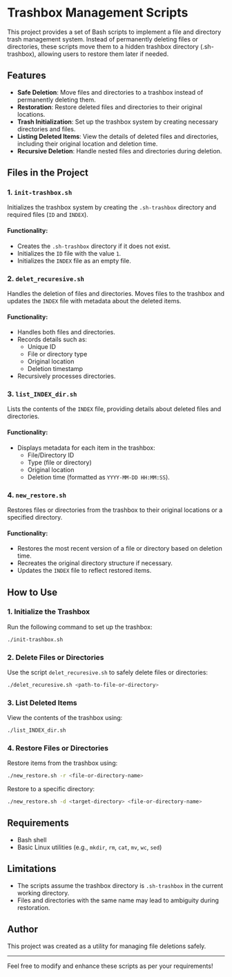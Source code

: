 # Trashbox Management Scripts

This project provides a set of Bash scripts to implement a file and directory trash management system. Instead of permanently deleting files or directories, these scripts move them to a hidden trashbox directory (.sh-trashbox), allowing users to restore them later if needed.

## Features

- **Safe Deletion**: Move files and directories to a trashbox instead of permanently deleting them.
- **Restoration**: Restore deleted files and directories to their original locations.
- **Trash Initialization**: Set up the trashbox system by creating necessary directories and files.
- **Listing Deleted Items**: View the details of deleted files and directories, including their original location and deletion time.
- **Recursive Deletion**: Handle nested files and directories during deletion.

## Files in the Project

### 1. `init-trashbox.sh`

Initializes the trashbox system by creating the `.sh-trashbox` directory and required files (`ID` and `INDEX`).

#### Functionality:

- Creates the `.sh-trashbox` directory if it does not exist.
- Initializes the `ID` file with the value `1`.
- Initializes the `INDEX` file as an empty file.

### 2. `delet_recuresive.sh`

Handles the deletion of files and directories. Moves files to the trashbox and updates the `INDEX` file with metadata about the deleted items.

#### Functionality:

- Handles both files and directories.
- Records details such as:
  - Unique ID
  - File or directory type
  - Original location
  - Deletion timestamp
- Recursively processes directories.

### 3. `list_INDEX_dir.sh`

Lists the contents of the `INDEX` file, providing details about deleted files and directories.

#### Functionality:

- Displays metadata for each item in the trashbox:
  - File/Directory ID
  - Type (file or directory)
  - Original location
  - Deletion time (formatted as `YYYY-MM-DD HH:MM:SS`).

### 4. `new_restore.sh`

Restores files or directories from the trashbox to their original locations or a specified directory.

#### Functionality:

- Restores the most recent version of a file or directory based on deletion time.
- Recreates the original directory structure if necessary.
- Updates the `INDEX` file to reflect restored items.

## How to Use

### 1. Initialize the Trashbox

Run the following command to set up the trashbox:

```bash
./init-trashbox.sh
```

### 2. Delete Files or Directories

Use the script `delet_recuresive.sh` to safely delete files or directories:

```bash
./delet_recuresive.sh <path-to-file-or-directory>
```

### 3. List Deleted Items

View the contents of the trashbox using:

```bash
./list_INDEX_dir.sh
```

### 4. Restore Files or Directories

Restore items from the trashbox using:

```bash
./new_restore.sh -r <file-or-directory-name>
```

Restore to a specific directory:

```bash
./new_restore.sh -d <target-directory> <file-or-directory-name>
```

## Requirements

- Bash shell
- Basic Linux utilities (e.g., `mkdir`, `rm`, `cat`, `mv`, `wc`, `sed`)

## Limitations

- The scripts assume the trashbox directory is `.sh-trashbox` in the current working directory.
- Files and directories with the same name may lead to ambiguity during restoration.

## Author

This project was created as a utility for managing file deletions safely.

---

Feel free to modify and enhance these scripts as per your requirements!

